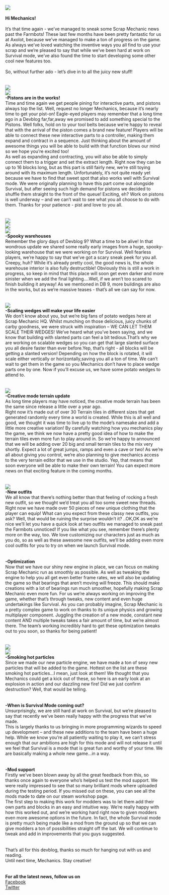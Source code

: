 ![](http://www.scrapmechanic.com/media/1126/coverblog.png)<br/>
<br/>
**Hi Mechanics!**<br/>
<br/>
It’s that time again - we’ve managed to sneak some Scrap Mechanic news past the Farmbots! These last few months have been pretty fantastic for us at Axolot, because we’ve managed to make a ton of progress on the game. As always we’ve loved watching the inventive ways you all find to use your scrap and we’re pleased to say that while we’ve been hard at work on Survival mode, we’ve also found the time to start developing some other cool new features too.<br/>
<br/>
So, without further ado - let’s dive in to all the juicy new stuff!<br/>
<br/>
<br/>
![](http://www.scrapmechanic.com/media/1120/pistons.png?width=1114px&height=789px)<br/>
![](http://www.scrapmechanic.com/media/1119/piston-setting.png?width=1211px&height=661px)<br/>
**-Pistons are in the works!**<br/>
Time and time again we get people pining for interactive parts, and pistons always top the list. Well, request no longer Mechanics, because it’s nearly time to get your pist-on! Eagle-eyed players may remember that a long time ago in a Devblog far,far,away we promised to add something special to the Pistons. Well folks, hold on to your tool belts because we’re happy to reveal that with the arrival of the piston comes a brand new feature! Players will be able to connect these new interactive parts to a controller, making them expand and contract in a sequence. Just thinking about the amount of awesome things you will be able to build with that function blows our mind so we hope you’re excited too!<br/>
As well as expanding and contracting, you will also be able to simply connect them to a trigger and set the extract length. Right now they can be up to 16 blocks long, but as this part is still fairly new, we’re still toying around with its maximum length. Unfortunately, it’s not quite ready yet because we have to find that sweet spot that also works well with Survival mode. We were originally planning to have this part come out alongside Survival, but after seeing such high demand for pistons we decided to shuffle them straight to the front of the queue! Exciting, eh? Work on pistons is well underway – and we can’t wait to see what you all choose to do with them. Thanks for your patience - pist and love to you all.<br/>
<br/>
<br/>
![](http://www.scrapmechanic.com/media/1125/warehouse1.png?width=1142px&height=548px)<br/>
![](http://www.scrapmechanic.com/media/1123/warehouse2.png?width=1169px&height=566px)<br/>
![](http://www.scrapmechanic.com/media/1124/warehouse3.png?width=1249px&height=587px)<br/>
**-Spooky warehouses**<br/>
Remember the glory days of Devblog 9? What a time to be alive! In that wondrous update we shared some really early images from a huge, spooky-looking warehouse that we were working on for Survival. Well fearless players, we’re happy to say that we’ve got a scary sneak peek for you all. Creepy, huh? While it’s already pretty cool, the good news is, the whole warehouse interior is also fully destructible! Obviously this is still a work in progress, so keep in mind that this place will soon get even darker and more sinister when we add the final lighting.…Well, if we aren’t too scared to finish building it anyway! As we mentioned in DB 9, more buildings are also in the works, but as we’re massive teases - that’s all we can say for now.<br/>
<br/>
<br/>
![](http://www.scrapmechanic.com/media/1122/wedges.png?width=1078px&height=729px)<br/>
**-Scaling wedges will make your life easier**<br/>
We don’t know about you, but we’re big fans of potato wedges here at Scrap Mechanic HQ. Whilst munching on those delicious, juicy chunks of carby goodness, we were struck with inspiration – WE CAN LET THEM SCALE THEIR WEDGES! We’ve heard what you’ve been saying, and we know that building with slanted parts can feel a bit tedious.That’s why we are working on scalable wedges so you can get that large slanted surface you all desire faster than ever before.Yep, that’s right - all blocks will be getting a slanted version! Depending on how the block is rotated, it will scale either vertically or horizontally,saving you all a ton of time. We can’t wait to get them in the game so you Mechanics don’t have to place wedge parts one by one. Now if you’ll excuse us, we have some potato wedges to attend to.<br/>
<br/>
<br/>
![](http://www.scrapmechanic.com/media/1121/terrain.png?width=1154px&height=658px)<br/>
**-Creative mode terrain update**<br/>
As long time players may have noticed, the creative mode terrain has been the same since release a little over a year ago.<br/>
Right now it’s made out of over 30 Terrain tiles in different sizes that get generated randomly every time a world is created. While this is all well and good, we thought it was time to live up to the mode’s namesake and add a little more creative variation! By carefully watching how you mechanics play the game, we think we now have a pretty good idea of how to make the terrain tiles even more fun to play around in. So we’re happy to announced that we will be adding over 20 big and small terrain tiles to the mix very shortly. Expect a lot of great jumps, ramps and even a cave or two! As we’re all about giving you control, we’re also planning to give mechanics access to the very terrain editor that we use in the studio. Yep, that means that soon everyone will be able to make their own terrain! You can expect more news on that exciting feature in the coming months.<br/>
 <br/>
<br/>
![](http://www.scrapmechanic.com/media/1118/outfits.png?width=1083px&height=1157px)<br/>
**-New outfits**<br/>
We all know that there’s nothing better than that feeling of rocking a fresh new outfit, so we thought we’d treat you all too some sweet new threads. Right now we have made over 50 pieces of new unique clothing that the player can equip! What can you expect from these classy new outfits, you ask? Well, that would be ruining the surprise wouldn’t it? ..OK,OK as we’re nice we’ll let you have a quick look at two outfits we managed to sneak past the Farmbots unnoticed! If you like what you see, remember there’s plenty more on the way, too. We love customizing our characters just as much as you do, so as well as these awesome new outfits, we’ll be adding even more cool outfits for you to try on when we launch Survival mode.<br/>
<br/>
<br/>
**-Optimization**<br/>
Now that we have our shiny new engine in place, we can focus on making Scrap Mechanic run as smoothly as possible. As well as tweaking the engine to help you all get even better frame rates, we will also be updating the game so that bearings that aren’t moving will freeze. This should make creations with a lot of bearings run much smoother, hopefully making Scrap Mechanic even more fun. For us we’re always working on improving the game, whether that’s through tweaks, new content and even huge undertakings like Survival. As you can probably imagine, Scrap Mechanic is a pretty complex game to work on thanks to its unique physics and growing multiplayer component. Juggling the creation of a new mode, constant new content AND multiple tweaks takes a fair amount of time, but we’re almost there. The team’s working incredibly hard to get these optimization tweaks out to you soon, so thanks for being patient!<br/>
<br/>
<br/>
![](http://i.imgur.com/bvKHOKr.gif)<br/>
![](http://i.imgur.com/oXp2Ls3.gif)<br/>
**-Smoking hot particles**<br/>
Since we made our new particle engine, we have made a ton of sexy new particles that will be added to the game. Hottest on the list are these smoking hot particles...I mean, just look at them! We thought that you Mechanics could get a kick out of these, so here is an early look at an explosion in action and our dazzling new fire! Did we just confirm destruction? Well, that would be telling.<br/>
<br/>
<br/>
**-When is Survival Mode coming out?**<br/>
Unsurprisingly, we are still hard at work on Survival, but we’re pleased to say that recently we’ve been really happy with the progress that we’ve made.<br/>
This is largely thanks to us bringing in more programming wizards to speed up development – and these new additions to the team have been a huge help. While we know you’re all patiently waiting to play it, we can’t stress enough that our ambitions are high for this mode and will not release it until we feel that Survival is a mode that is great fun and worthy of your time. We are basically making a whole new game...in a way.<br/>
<br/>
<br/>
**-Mod support**<br/>
Firstly we’ve been blown away by all the great feedback from this, so thanks once again to everyone who’s helped us test the mod support. We were really impressed to see that so many brilliant mods where uploaded during the testing period. If you missed out on these, you can see all the mods made to date on our steam workshop page.<br/>
The first step to making this work for modders was to let them add their own parts and blocks in an easy and intuitive way. We’re really happy with how this worked out, and we’re working hard right now to given modders even more awesome options in the future. In fact, the whole Survival mode is pretty much being made like a mod from the ground up so that we can give modders a ton of possibilities straight off the bat. We will continue to tweak and add in improvements that you guys suggested.<br/>
<br/>
<br/>
That’s all for this devblog, thanks so much for hanging out with us and reading. <br/>
Until next time, Mechanics. Stay creative!<br/>
<br/>
<br/>
**For all the latest news, follow us on**<br/>
[Facebook](https://www.facebook.com/scrapmechanic/)<br/>
[Twitter](https://twitter.com/ScrapMechanic)